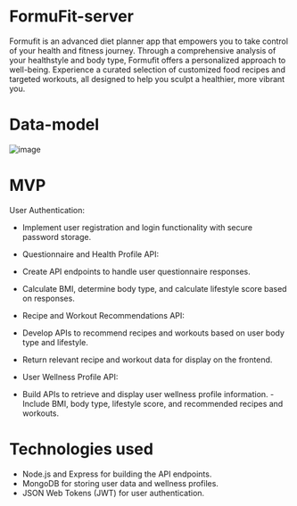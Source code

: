 # FormuFit-server
Formufit is an advanced diet planner app that empowers you to take control of your health and fitness journey. Through a comprehensive analysis of your healthstyle and body type, Formufit offers a personalized approach to well-being. Experience a curated selection of customized food recipes and targeted workouts, all designed to help you sculpt a healthier, more vibrant you. 
# Data-model

![image](https://github.com/reshmanidhish/formufit-server/assets/43141343/b2c4e955-e116-4131-a992-425b9c0ca445)
# MVP
User Authentication:

 - Implement user registration and login functionality with secure password storage.
- Questionnaire and Health Profile API:

- Create API endpoints to handle user questionnaire responses.
- Calculate BMI, determine body type, and calculate lifestyle score based on responses.
- Recipe and Workout Recommendations API:

- Develop APIs to recommend recipes and workouts based on user body type and lifestyle.
- Return relevant recipe and workout data for display on the frontend.
- User Wellness Profile API:

- Build APIs to retrieve and display user wellness profile information.
-Include BMI, body type, lifestyle score, and recommended recipes and workouts.

# Technologies used
- Node.js and Express for building the API endpoints.
- MongoDB for storing user data and wellness profiles.
- JSON Web Tokens (JWT) for user authentication.







